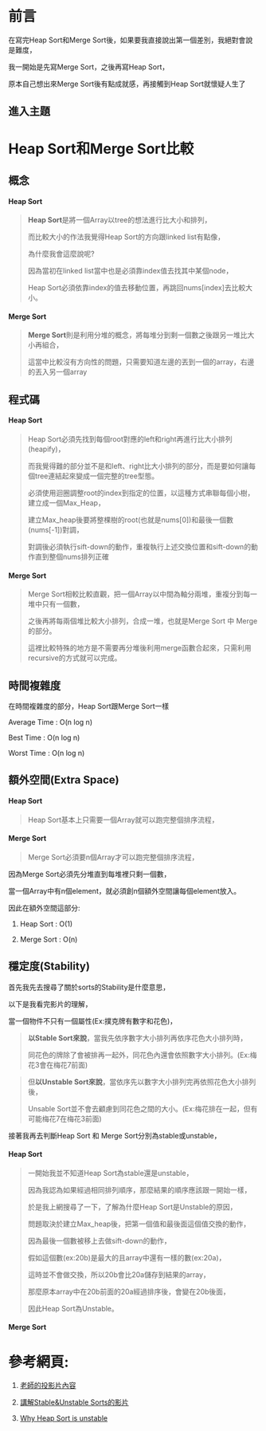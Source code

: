 # 前言
在寫完Heap Sort和Merge Sort後，如果要我直接說出第一個差別，我絕對會說是難度，</p>
我一開始是先寫Merge Sort，之後再寫Heap Sort，</p>
原本自己想出來Merge Sort後有點成就感，再接觸到Heap Sort就懷疑人生了</p>
## 進入主題
# Heap Sort和Merge Sort比較
## 概念
#### Heap Sort
>**Heap Sort**是將一個Array以tree的想法進行比大小和排列，</p>
而比較大小的作法我覺得Heap Sort的方向跟linked list有點像，</p>
為什麼我會這麼說呢?</p>
因為當初在linked list當中也是必須靠index值去找其中某個node，</p>
Heap Sort必須依靠index的值去移動位置，再跳回nums[index]去比較大小。</p>
#### Merge Sort
>**Merge Sort**則是利用分堆的概念，將每堆分到剩一個數之後跟另一堆比大小再組合，</p>
這當中比較沒有方向性的問題，只需要知道左邊的丟到一個的array，右邊的丟入另一個array</p>

## 程式碼
#### Heap Sort
>Heap Sort必須先找到每個root對應的left和right再進行比大小排列(heapify)，</p>
而我覺得難的部分並不是和left、right比大小排列的部分，而是要如何讓每個tree連結起來變成一個完整的tree型態。</p>
必須使用迴圈調整root的index到指定的位置，以這種方式串聯每個小樹，建立成一個Max_Heap，</p>
建立Max_heap後要將整棵樹的root(也就是nums[0])和最後一個數(nums[-1])對調，</p>
對調後必須執行sift-down的動作，重複執行上述交換位置和sift-down的動作直到整個nums排列正確</p>
#### Merge Sort
>Merge Sort相較比較直觀，把一個Array以中間為軸分兩堆，重複分到每一堆中只有一個數，</p>
之後再將每兩個堆比較大小排列，合成一堆，也就是Merge Sort 中 Merge的部分。</p>
這裡比較特殊的地方是不需要再分堆後利用merge函數合起來，只需利用recursive的方式就可以完成。</p>

## 時間複雜度
在時間複雜度的部分，Heap Sort跟Merge Sort一樣 </p>
Average Time : O(n log n)</p>
Best Time : O(n log n)</p>
Worst Time : O(n log n)</p>


## 額外空間(Extra Space)
#### Heap Sort
>Heap Sort基本上只需要一個Array就可以跑完整個排序流程，</p>
#### Merge Sort
>Merge Sort必須要n個Array才可以跑完整個排序流程，</p>

因為Merge Sort必須先分堆直到每堆裡只剩一個數，</p>
當一個Array中有n個element，就必須創n個額外空間讓每個element放入。</p>
因此在額外空間這部分:</p>
1. Heap Sort : O(1)</p>
2. Merge Sort : O(n)</p>

## 穩定度(Stability)
首先我先去搜尋了關於sorts的Stability是什麼意思，</p>
以下是我看完影片的理解，</p>
當一個物件不只有一個屬性(Ex:撲克牌有數字和花色)，</p>
>**以Stable Sort來說**，當我先依序數字大小排列再依序花色大小排列時，</p>
同花色的牌除了會被排再一起外，同花色內還會依照數字大小排列。(Ex:梅花3會在梅花7前面)</p>

>但**以Unstable Sort來說**，當依序先以數字大小排列完再依照花色大小排列後，</p>
Unsable Sort並不會去顧慮到同花色之間的大小。(Ex:梅花排在一起，但有可能梅花7在梅花3前面)</p>

接著我再去判斷Heap Sort 和 Merge Sort分別為stable或unstable，</p>
#### Heap Sort
>一開始我並不知道Heap Sort為stable還是unstable，</p>
因為我認為如果經過相同排列順序，那麼結果的順序應該跟一開始一樣，</p>
於是我上網搜尋了一下，了解為什麼Heap Sort是Unstable的原因，</p>
問題取決於建立Max_heap後，把第一個值和最後面這個值交換的動作，</p>
因為最後一個數被移上去做sift-down的動作，</p>
假如這個數(ex:20b)是最大的且array中還有一樣的數(ex:20a)，</p>
這時並不會做交換，所以20b會比20a儲存到結果的array，</p>
那麼原本array中在20b前面的20a經過排序後，會變在20b後面，</p>
因此Heap Sort為Unstable。
#### Merge Sort


# 參考網頁:
1. [老師的投影片內容](https://tingtseng.pixnet.net/blog/post/39924871-algorithm-time-complexity-%E6%BC%94%E7%AE%97%E6%B3%95%E6%99%82%E9%96%93%E8%A4%87%E9%9B%9C%E5%BA%A6%E6%95%B4%E7%90%86)</p>
2. [講解Stable&Unstable Sorts的影片](https://www.youtube.com/watch?v=akLN-F0HSS4)</p>
3. [Why Heap Sort is unstable](https://stackoverflow.com/questions/19336881/why-isnt-heapsort-stable)
